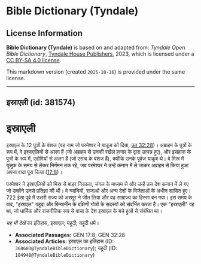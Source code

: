# Bible Dictionary (Tyndale)

## License Information

**Bible Dictionary (Tyndale)** is based on and adapted from: _Tyndale Open Bible Dictionary_, [Tyndale House Publishers](https://tyndaleopenresources.com/), 2023, which is licensed under a [CC BY-SA 4.0 license](https://creativecommons.org/licenses/by-sa/4.0/legalcode.en).

This markdown version (created `2025-10-16`) is provided under the same license.



--------------------------------

## इस्राएली (id: 381574)

इस्राएली
========

इस्राएल के 12 पुत्रों के वंशज (वह नाम जो परमेश्वर ने याकूब को दिया, [उत 32:28](https://ref.ly/Gen32:28))। अब्राहम के पुत्रों के रूप में, वे इश्माएलियों से अलग हैं (जो अब्राहम से उनकी रखैल हागार के द्वारा उत्पन्न हुए), और इसहाक के पुत्रों के रूप में, एदोमियों से अलग हैं (जो एसाव के वंशज हैं), क्योंकि उनके पूर्वज याकूब थे। वे मिस्र में यूसुफ के समय से लेकर निर्गमन तक रहे, जब परमेश्वर ने उन्हें कनान में ले जाकर अब्राहम से किया हुआ अपना वादा पूरा किया ([17:8](https://ref.ly/Gen17:8))।

परमेश्वर ने इस्राएलियों को मिस्र से बाहर निकाला, जंगल के माध्यम से और उन्हें उस देश कनान में ले गए जो उन्होंने उनसे प्रतिज्ञा की थी। वे न्यायियों, राजाओं और अन्य देशों के विजेताओं के अधीन शासित हुए। 722 ईसा पूर्व में उत्तरी राज्य को अश्शूर ने जीत लिया और वह साम्राज्य का हिस्सा बन गया। इस समय के बाद, "इस्राएल" यहूदा और बिन्यामीन के दक्षिणी गोत्रों के सदस्यों को संदर्भित करता है। एक "इस्राएली" वह था, जो धार्मिक और राजनीतिक रूप से वाचा के देश इस्राएल के बचे हुओं से संबंधित था।

*यह भी देखें* का इतिहास, इस्राएल; यहूदी; यहूदी धर्म। 

* **Associated Passages:** GEN 17:8; GEN 32:28
* **Associated Articles:** इस्राएल का इतिहास  (ID: `368603@TyndaleBibleDictionary`); यहूदी (ID: `184948@TyndaleBibleDictionary`)


